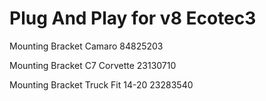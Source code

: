 # Plug And Play for v8 Ecotec3

Mounting Bracket Camaro 84825203

Mounting Bracket C7 Corvette 23130710

Mounting Bracket Truck Fit 14-20 23283540
